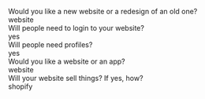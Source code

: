 Would you like a new website or a redesign of an old one?<br/>website<br/>Will people need to login to your website?<br/>yes<br/>Will people need profiles?<br/>yes<br/>Would you like a website or an app?<br/>website<br/>Will your website sell things? If yes, how?<br/>shopify
